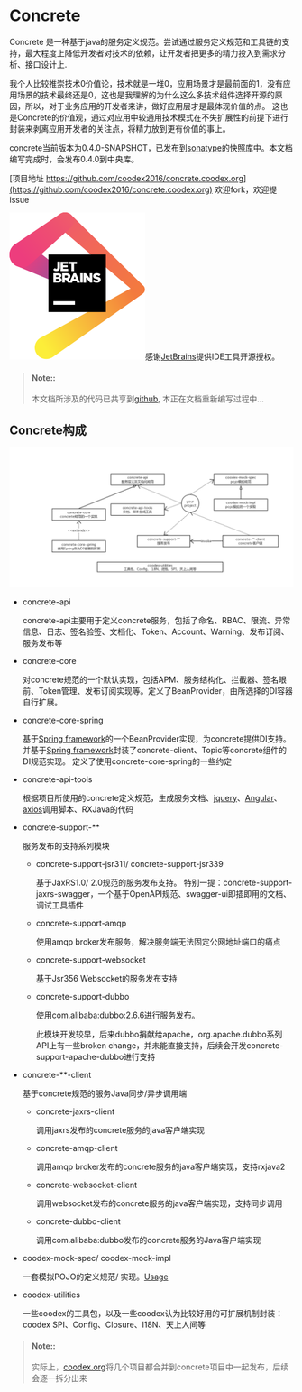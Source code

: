 # Concrete

Concrete 是一种基于java的服务定义规范。尝试通过服务定义规范和工具链的支持，最大程度上降低开发者对技术的依赖，让开发者把更多的精力投入到需求分析、接口设计上.

我个人比较推崇技术0价值论，技术就是一堆0，应用场景才是最前面的1，没有应用场景的技术最终还是0，这也是我理解的为什么这么多技术组件选择开源的原因，所以，对于业务应用的开发者来讲，做好应用层才是最体现价值的点。
这也是Concrete的价值观，通过对应用中较通用技术模式在不失扩展性的前提下进行封装来剥离应用开发者的关注点，将精力放到更有价值的事上。

concrete当前版本为0.4.0-SNAPSHOT，已发布到[sonatype](https://oss.sonatype.org/)的快照库中。本文档编写完成时，会发布0.4.0到中央库。

[项目地址 https://github.com/coodex2016/concrete.coodex.org](https://github.com/coodex2016/concrete.coodex.org) 欢迎fork，欢迎提issue

[![jetbrains](images/jetbrains.svg)](https://www.jetbrains.com)感谢[JetBrains](https://www.jetbrains.com/?from=concrete)提供IDE工具开源授权。

> #### Note::
>
> 本文档所涉及的代码已共享到[github](https://github.com/coodex2016/concrete-demo-040), 本正在文档重新编写过程中...

## Concrete构成

![concrete-arch](images/concrete-arch.png)

- concrete-api

  concrete-api主要用于定义concrete服务，包括了命名、RBAC、限流、异常信息、日志、签名验签、文档化、Token、Account、Warning、发布订阅、服务发布等
  
- concrete-core

  对concrete规范的一个默认实现，包括APM、服务结构化、拦截器、签名眼前、Token管理、发布订阅实现等。定义了BeanProvider，由所选择的DI容器自行扩展。
  
- concrete-core-spring

  基于[Spring framework](https://spring.io/projects/spring-framework)的一个BeanProvider实现，为concrete提供DI支持。
  并基于[Spring framework](https://spring.io/projects/spring-framework)封装了concrete-client、Topic等concrete组件的DI规范实现。
  定义了使用concrete-core-spring的一些约定
  
- concrete-api-tools

  根据项目所使用的concrete定义规范，生成服务文档、[jquery](https://github.com/jquery/jquery)、[Angular](https://angular.io/)、[axios](https://github.com/axios/axios)调用脚本、RXJava的代码

- concrete-support-**

  服务发布的支持系列模块
  
  - concrete-support-jsr311/ concrete-support-jsr339
  
    基于JaxRS1.0/ 2.0规范的服务发布支持。
    特别一提：concrete-support-jaxrs-swagger，一个基于OpenAPI规范、swagger-ui即插即用的文档、调试工具插件

  - concrete-support-amqp
  
    使用amqp broker发布服务，解决服务端无法固定公网地址端口的痛点

  - concrete-support-websocket
  
    基于Jsr356 Websocket的服务发布支持

  - concrete-support-dubbo
  
    使用com.alibaba:dubbo:2.6.6进行服务发布。

    此模块开发较早，后来dubbo捐献给apache，org.apache.dubbo系列API上有一些broken change，并未能直接支持，后续会开发concrete-support-apache-dubbo进行支持

- concrete-**-client

  基于concrete规范的服务Java同步/异步调用端

  - concrete-jaxrs-client
  
    调用jaxrs发布的concrete服务的java客户端实现
  
  - concrete-amqp-client
  
    调用amqp broker发布的concrete服务的java客户端实现，支持rxjava2

  - concrete-websocket-client
  
    调用websocket发布的concrete服务的java客户端实现，支持同步调用

  - concrete-dubbo-client
  
    调用com.alibaba:dubbo发布的concrete服务的Java客户端实现

- coodex-mock-spec/ coodex-mock-impl

  一套模拟POJO的定义规范/ 实现。[Usage](coodex-mock/README.md)

- coodex-utilities

  一些coodex的工具包，以及一些coodex认为比较好用的可扩展机制封装：coodex SPI、Config、Closure、I18N、天上人间等

>  #### Note::
>
> 实际上，[coodex.org](https://coodex.org)将几个项目都合并到concrete项目中一起发布，后续会逐一拆分出来